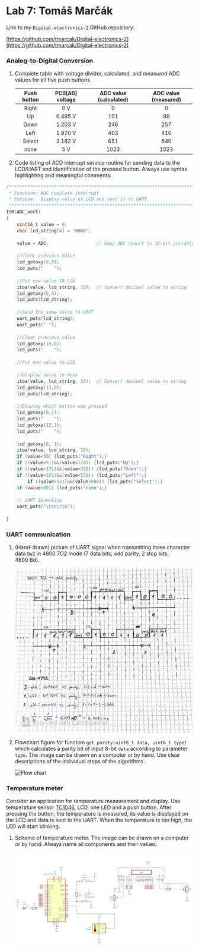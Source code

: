  # Lab 7: Tomáš Marčák

Link to my `Digital-electronics-2` GitHub repository:

[https://github.com/tmarcak/Digital-electronics-2](https://github.com/tmarcak/Digital-electronics-2)

### Analog-to-Digital Conversion

1. Complete table with voltage divider, calculated, and measured ADC values for all five push buttons.

   | **Push button** | **PC0[A0] voltage** | **ADC value (calculated)** | **ADC value (measured)** |
   | :-: | :-: | :-: | :-: |
   | Right  | 0&nbsp;V | 0   | 0 |
   | Up     | 0.495&nbsp;V | 101 | 99 |
   | Down   | 1.203&nbsp;V | 246 | 257 |
   | Left   | 1.970&nbsp;V | 403 | 410 |
   | Select | 3.182&nbsp;V | 651 | 640 |
   | none   | 5&nbsp;V | 1023 | 1023 |

2. Code listing of ACD interrupt service routine for sending data to the LCD/UART and identification of the pressed button. Always use syntax highlighting and meaningful comments:

```c
/**********************************************************************
 * Function: ADC complete interrupt
 * Purpose:  Display value on LCD and send it to UART.
 **********************************************************************/
ISR(ADC_vect)
{
    uint16_t value = 0;
    char lcd_string[4] = "0000";

    value = ADC;                  // Copy ADC result to 16-bit variable
    
    //Clear previous value
    lcd_gotoxy(8,0);
    lcd_puts("    ");
        
    //Put new value TO LCD
    itoa(value, lcd_string, 10);  // Convert decimal value to string
    lcd_gotoxy(8,0);
    lcd_puts(lcd_string);
    
    //Send the same value to UART
    uart_puts(lcd_string);
    uart_puts(" ");
    
    //Clear previous value
    lcd_gotoxy(13,0);
    lcd_puts("    ");
    
    //Put new value to LCD
    
    //Display value in hexa
    itoa(value, lcd_string, 16);  // Convert decimal value to string
    lcd_gotoxy(13,0);
    lcd_puts(lcd_string);
   
    //Display which button was pressed
    lcd_gotoxy(8,1);
    lcd_puts("    ");
    lcd_gotoxy(12,1);
    lcd_puts("    ");

    lcd_gotoxy(8, 1);
    itoa(value, lcd_string, 10);
	if (value<50) {lcd_puts("Right");}
	if ((value>51)&&(value<170)) {lcd_puts("Up");}
	if ((value>171)&&(value<320)) {lcd_puts("Down");}
	if ((value>321)&&(value<520)) {lcd_puts("Left");}	
    	if ((value>521)&&(value<800)) {lcd_puts("Select");}
	if (value>801) {lcd_puts("none");}
		
    // UART 2xnewline
    uart_puts("\r\n\r\n");
        
}
```


### UART communication

1. (Hand-drawn) picture of UART signal when transmitting three character data `De2` in 4800 7O2 mode (7 data bits, odd parity, 2 stop bits, 4800&nbsp;Bd).

   ![UART](Images/uart_signal.jpg)

2. Flowchart figure for function `get_parity(uint8_t data, uint8_t type)` which calculates a parity bit of input 8-bit `data` according to parameter `type`. The image can be drawn on a computer or by hand. Use clear descriptions of the individual steps of the algorithms.

   ![Flow chart](Images/flow_chart_parity)


### Temperature meter

Consider an application for temperature measurement and display. Use temperature sensor [TC1046](http://ww1.microchip.com/downloads/en/DeviceDoc/21496C.pdf), LCD, one LED and a push button. After pressing the button, the temperature is measured, its value is displayed on the LCD and data is sent to the UART. When the temperature is too high, the LED will start blinking.

1. Scheme of temperature meter. The image can be drawn on a computer or by hand. Always name all components and their values.

   ![Temperature meter](Images/temperature_meter_schematic.png)